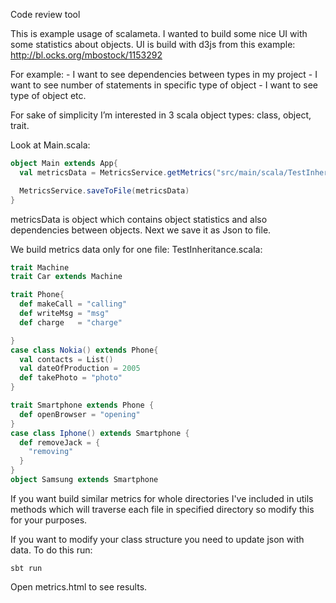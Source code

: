 Code review tool

This is example usage of scalameta. I wanted to build some nice UI with some statistics about objects. 
UI is build with d3js from this example:
http://bl.ocks.org/mbostock/1153292

For example: - I want to see dependencies between types in my project - I want to see number of statements in specific type of object - I want to see type of object etc.

For sake of simplicity I’m interested in 3 scala object types: class, object, trait.

Look at Main.scala:

```scala
object Main extends App{
  val metricsData = MetricsService.getMetrics("src/main/scala/TestInheritance.scala")

  MetricsService.saveToFile(metricsData)
}
```
metricsData is object which contains object statistics and also dependencies between objects. Next we save it as Json to file.

We build metrics data only for one file: TestInheritance.scala:


```scala
trait Machine
trait Car extends Machine

trait Phone{
  def makeCall = "calling"
  def writeMsg = "msg"
  def charge   = "charge"

}
case class Nokia() extends Phone{
  val contacts = List()
  val dateOfProduction = 2005
  def takePhoto = "photo"
}

trait Smartphone extends Phone {
  def openBrowser = "opening"
}
case class Iphone() extends Smartphone {
  def removeJack = {
    "removing"
  }
}
object Samsung extends Smartphone
```

If you want build similar metrics for whole directories I've
included in utils methods which will traverse each file in specified directory so modify this for your purposes.

If you want to modify your class structure you need to update json with data. To do this run:

```
sbt run
```

Open metrics.html to see results. 

